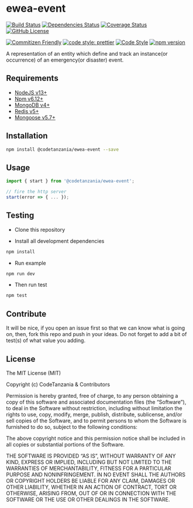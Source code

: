 # ewea-event

[![Build Status](https://travis-ci.org/codetanzania/ewea-event.svg?branch=develop)](https://travis-ci.org/codetanzania/ewea-event)
[![Dependencies Status](https://david-dm.org/codetanzania/ewea-event.svg)](https://david-dm.org/codetanzania/ewea-event)
[![Coverage Status](https://coveralls.io/repos/github/CodeTanzania/ewea-event/badge.svg?branch=develop)](https://coveralls.io/github/CodeTanzania/ewea-event?branch=develop)
[![GitHub License](https://img.shields.io/github/license/codetanzania/ewea-event)](https://github.com/codetanzania/ewea-event/blob/develop/LICENSE)

[![Commitizen Friendly](https://img.shields.io/badge/commitizen-friendly-brightgreen.svg)](http://commitizen.github.io/cz-cli/)
[![code style: prettier](https://img.shields.io/badge/code_style-prettier-ff69b4.svg)](https://github.com/prettier/prettier)
[![Code Style](https://badgen.net/badge/code%20style/airbnb/ff5a5f?icon=airbnb)](https://github.com/airbnb/javascript)
[![npm version](https://img.shields.io/npm/v/@codetanzania/ewea-event)](https://www.npmjs.com/package/@codetanzania/ewea-event)

A representation of an entity which define and track an instance(or occurrence) of an emergency(or disaster) event.

## Requirements

- [NodeJS v13+](https://nodejs.org)
- [Npm v6.12+](https://www.npmjs.com/)
- [MongoDB v4+](https://www.mongodb.com/)
- [Redis v5+](https://redis.io/)
- [Mongoose v5.7+](https://github.com/Automattic/mongoose)

## Installation

```sh
npm install @codetanzania/ewea-event --save
```

## Usage

```js
import { start } from '@codetanzania/ewea-event';

// fire the http server
start(error => { ... });
```

## Testing

- Clone this repository

- Install all development dependencies

```sh
npm install
```

- Run example

```sh
npm run dev
```

- Then run test

```sh
npm test
```

## Contribute

It will be nice, if you open an issue first so that we can know what is going on, then, fork this repo and push in your ideas. Do not forget to add a bit of test(s) of what value you adding.

## License

The MIT License (MIT)

Copyright (c) CodeTanzania & Contributors

Permission is hereby granted, free of charge, to any person obtaining a copy of this software and associated documentation files (the “Software”), to deal in the Software without restriction, including without limitation the rights to use, copy, modify, merge, publish, distribute, sublicense, and/or sell copies of the Software, and to permit persons to whom the Software is furnished to do so, subject to the following conditions:

The above copyright notice and this permission notice shall be included in all copies or substantial portions of the Software.

THE SOFTWARE IS PROVIDED “AS IS”, WITHOUT WARRANTY OF ANY KIND, EXPRESS OR IMPLIED, INCLUDING BUT NOT LIMITED TO THE WARRANTIES OF MERCHANTABILITY, FITNESS FOR A PARTICULAR PURPOSE AND NONINFRINGEMENT. IN NO EVENT SHALL THE AUTHORS OR COPYRIGHT HOLDERS BE LIABLE FOR ANY CLAIM, DAMAGES OR OTHER LIABILITY, WHETHER IN AN ACTION OF CONTRACT, TORT OR OTHERWISE, ARISING FROM, OUT OF OR IN CONNECTION WITH THE SOFTWARE OR THE USE OR OTHER DEALINGS IN THE SOFTWARE.
